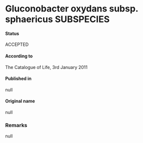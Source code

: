 # Gluconobacter oxydans subsp. sphaericus SUBSPECIES

#### Status
ACCEPTED

#### According to
The Catalogue of Life, 3rd January 2011

#### Published in
null

#### Original name
null

### Remarks
null
